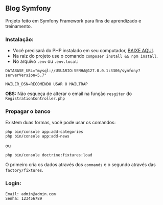 ## Blog Symfony

Projeto feito em Symfony Framework para fins de aprendizado e treinamento.

### Instalação: 

* Você precisará do PHP instalado em seu computador, [BAIXE AQUI](https://www.php.net/downloads). 
* Na raiz do projeto use o comando `composer install && npm install`. 
* No arquivo `.env` ou `.env.local`:
```
DATABASE_URL="mysql://USUARIO:SENHA@127.0.0.1:3306/symfony?serverVersion=5.7"

MAILER_DSN=RECOMENDO USAR O MAILTRAP
```
**OBS:** Não esqueça de alterar o email na função `resgiter` do `RegistrationController.php`

### Propagar o banco
Existem duas formas, você pode usar os comandos:
```
php bin/console app:add-categories
php bin/console app:add-news
```
ou
```
php bin/console doctrine:fixtures:load
```
O primeiro cria os dados através dos `commands` e o segundo através das `factory/fixtures`.

### Login:
```
Email: admin@admin.com
Senha: 123456789
```
